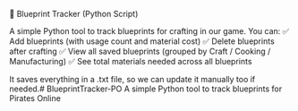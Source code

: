 📌 Blueprint Tracker (Python Script)

A simple Python tool to track blueprints for crafting in our game.
You can:
✅ Add blueprints (with usage count and material cost)
✅ Delete blueprints after crafting
✅ View all saved blueprints (grouped by Craft / Cooking / Manufacturing)
✅ See total materials needed across all blueprints

It saves everything in a .txt file, so we can update it manually too if needed.# BlueprintTracker-PO
A simple Python tool to track blueprints for Pirates Online
